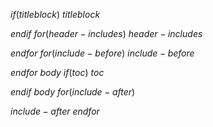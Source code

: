 $if(titleblock)$
$titleblock$

$endif$
$for(header-includes)$
$header-includes$

$endfor$
$for(include-before)$
$include-before$

$endfor$
$body$
$if(toc)$
$toc$

$endif$
$body$
$for(include-after)$

$include-after$
$endfor$
